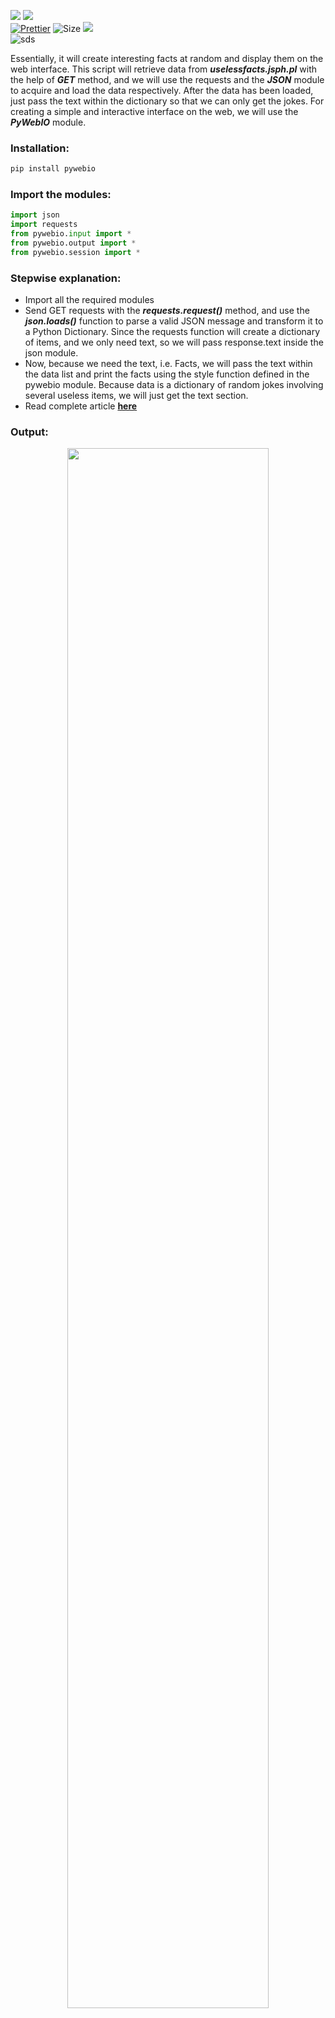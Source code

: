 ![](http://ForTheBadge.com/images/badges/made-with-python.svg)
![](https://forthebadge.com/images/badges/built-by-developers.svg)</br>
[![Prettier](https://img.shields.io/badge/Code%20Style-Prettier-red.svg)](https://github.com/prettier/prettier)
![Size](https://img.shields.io/github/repo-size/Iamtripathisatyam/Fun_Fact_Generator_Web_App?color=red&label=Repo%20Size%20)
![](https://img.shields.io/tokei/lines/github/Iamtripathisatyam/Fun_Fact_Generator_Web_App?color=red&label=Lines%20of%20Code)</br>
![sds](https://profile-counter.glitch.me/{Fun_Fact_Generator_Web_App}/count.svg)

Essentially, it will create interesting facts at random and display them on the web interface. This script will retrieve data from ***uselessfacts.jsph.pl*** with the help of ***GET*** method, and we will use the requests and the ***JSON*** module to acquire and load the data respectively. After the data has been loaded, just pass the text within the dictionary so that we can only get the jokes. For creating a simple and interactive interface on the web, we will use the ***PyWebIO*** module.

### Installation:
```python 
pip install pywebio
```
### Import the modules:
```python
import json
import requests
from pywebio.input import *
from pywebio.output import *
from pywebio.session import *
```
### Stepwise explanation: 
- Import all the required modules
- Send GET requests with the ***requests.request()*** method, and use the ***json.loads()*** function to parse a valid JSON message and transform it to a Python Dictionary. Since the requests function will create a dictionary of items, and we only need text, so we will pass response.text inside the json module.
- Now, because we need the text, i.e. Facts, we will pass the text within the data list and print the facts using the style function defined in the pywebio module. Because data is a dictionary of random jokes involving several useless items, we will just get the text section.
- Read complete article [**here**](https://www.geeksforgeeks.org/fun-fact-generator-web-app-in-python/)
### Output:

<p align="center"><img width="80%" src="https://user-images.githubusercontent.com/69134468/127766215-e48c4b83-e9fa-4ab2-b33a-e96bd7544c82.gif"></p>
